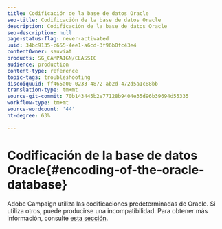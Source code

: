 ```yaml
---
title: Codificación de la base de datos Oracle
seo-title: Codificación de la base de datos Oracle
description: Codificación de la base de datos Oracle
seo-description: null
page-status-flag: never-activated
uuid: 34bc9135-c655-4ee1-a6cd-3f96b0fc43e4
contentOwner: sauviat
products: SG_CAMPAIGN/CLASSIC
audience: production
content-type: reference
topic-tags: troubleshooting
discoiquuid: ff465a00-0233-4872-ab2d-472d5a1c88bb
translation-type: tm+mt
source-git-commit: 70b143445b2e77128b9404e35d96b39694d55335
workflow-type: tm+mt
source-wordcount: '44'
ht-degree: 63%

---
```



# Codificación de la base de datos Oracle{#encoding-of-the-oracle-database}

Adobe Campaign utiliza las codificaciones predeterminadas de Oracle. Si utiliza otros, puede producirse una incompatibilidad. Para obtener más información, consulte [esta sección](../../installation/using/database.md#oracle).
